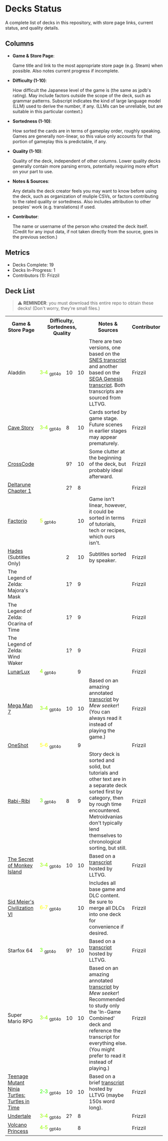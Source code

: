 <!--
    DO NOT MODIFY THIS FILE!
    It was generated by gen_decks_status.py as a pre-commit hook from scripts/decks_status_header.py and info.yaml files.
-->

# Decks Status

A complete list of decks in this repository, with store page links, current status, and quality details.


## Columns

* __Game & Store Page__:

    Game title and link to the most appropriate store page (e.g. Steam) when possible. 
    Also notes current progress if incomplete.

* __Difficulty (1-10)__:

    How difficult the Japanese level of the game is (the same as jpdb's rating).
    May include factors outside the scope of the deck, such as grammar patterns.
    Subscript indicates the kind of large language model (LLM) used to derive the number, if any.
    (LLMs can be unreliable, but are suitable in this particular context.)

* __Sortedness (1-10)__:

    How sorted the cards are in terms of gameplay order, roughly speaking.
    Games are generally non-linear, so this value only accounts for that portion of gameplay this is predictable, if any.

* __Quality (1-10)__:

    Quality of the deck, independent of other columns.
    Lower quality decks generally contain more parsing errors, potentially requiring more effort on your part to use.

* __Notes & Sources__:

    Any details the deck creator feels you may want to know before using the deck,
    such as organization of muliple CSVs, or factors contributing to the rated quality or sortedness.
    Also includes attribution to other peoples' work (e.g. translations) if used.

* __Contributor__:

    The name or username of the person who created the deck itself.
    (Credit for any input data, if not taken directly from the source, goes in the previous section.)


## Metrics

* Decks Complete: 19
* Decks In-Progress: 1
* Contributors (1): Frizzil


## Deck List

> ⚠️ __REMINDER__: you must download this entire repo to obtain these decks! (Don't worry, they're small files.)
<table>
    <tr>
        <th>Game & Store&nbsp;Page</th>
        <th colspan="3">Difficulty, Sortedness, Quality</th>
        <th>Notes & Sources</th>
        <th>Contributor</th>
    </tr>
    <tr>
        <td>Aladdin</td>
        <td><font color="#96FF00">3&#8209;4</font>&nbsp;<sub>gpt4o</sub></td>
        <td>10</td>
        <td>10</td>
        <td>There are two versions, one based on the <a href="http://www.lltvg.com/wiki/Aladdin_(SNES)/Transcript">SNES transcript</a> and another based on the <a href="http://www.lltvg.com/wiki/Aladdin_(Genesis)/Transcript">SEGA Genesis transcript</a>. Both transcripts are sourced from LLTVG.</td>
        <td>Frizzil</td>
    </tr>
    <tr>
        <td><a href="https://store.steampowered.com/app/200900/Cave_Story/">Cave Story</a></td>
        <td><font color="#96FF00">3&#8209;4</font>&nbsp;<sub>gpt4o</sub></td>
        <td>8</td>
        <td>10</td>
        <td>Cards sorted by game stage. Future scenes in earlier stages may appear prematurely.</td>
        <td>Frizzil</td>
    </tr>
    <tr>
        <td><a href="https://store.steampowered.com/app/368340/CrossCode/">CrossCode</a></td>
        <td></td>
        <td>9?</td>
        <td>10</td>
        <td>Some clutter at the beginning of the deck, but probably ideal afterward.</td>
        <td>Frizzil</td>
    </tr>
    <tr>
        <td><a href="https://store.steampowered.com/app/1671210/DELTARUNE/">Deltarune Chapter 1</a></td>
        <td></td>
        <td>2?</td>
        <td>8</td>
        <td></td>
        <td>Frizzil</td>
    </tr>
    <tr>
        <td><a href="https://store.steampowered.com/app/427520/Factorio/">Factorio</a></td>
        <td><font color="#C8FF00">5</font>&nbsp;<sub>gpt4o</sub></td>
        <td></td>
        <td>10</td>
        <td>Game isn't linear, however, it could be sorted in terms of tutorials, tech or recipes, which ours isn't.</td>
        <td>Frizzil</td>
    </tr>
    <tr>
        <td><a href="https://store.steampowered.com/app/1145360/Hades/">Hades</a> (Subtitles Only)</td>
        <td></td>
        <td>2</td>
        <td>10</td>
        <td>Subtitles sorted by speaker.</td>
        <td>Frizzil</td>
    </tr>
    <tr>
        <td>The Legend of Zelda: Majora's Mask</td>
        <td></td>
        <td>1?</td>
        <td>9</td>
        <td></td>
        <td>Frizzil</td>
    </tr>
    <tr>
        <td>The Legend of Zelda: Ocarina of Time</td>
        <td></td>
        <td>1?</td>
        <td>9</td>
        <td></td>
        <td>Frizzil</td>
    </tr>
    <tr>
        <td>The Legend of Zelda: Wind Waker</td>
        <td></td>
        <td>1?</td>
        <td>9</td>
        <td></td>
        <td>Frizzil</td>
    </tr>
    <tr>
        <td><a href="https://store.steampowered.com/app/1932680/LunarLux/">LunarLux</a></td>
        <td><font color="#96FF00">4</font>&nbsp;<sub>gpt4o</sub></td>
        <td></td>
        <td>9</td>
        <td></td>
        <td>Frizzil</td>
    </tr>
    <tr>
        <td><a href="https://store.steampowered.com/app/495050/Mega_Man_Legacy_Collection_2/">Mega Man 7</a></td>
        <td><font color="#96FF00">3&#8209;4</font>&nbsp;<sub>gpt4o</sub></td>
        <td>10</td>
        <td>10</td>
        <td>Based on an amazing annotated <a href='http://www.lltvg.com/wiki/Mega_Man_7/Transcript'>transcript</a> by <i>Mew seeker</i>! (You can always read it instead of playing the game.)</td>
        <td>Frizzil</td>
    </tr>
    <tr>
        <td><a href="https://store.steampowered.com/app/420530/OneShot/">OneShot</a></td>
        <td><font color="#FFFF00">5&#8209;6</font>&nbsp;<sub>gpt4o</sub></td>
        <td></td>
        <td>9</td>
        <td></td>
        <td>Frizzil</td>
    </tr>
    <tr>
        <td><a href="https://store.steampowered.com/app/400910/RabiRibi/">Rabi-Ribi</a></td>
        <td><font color="#64FF00">3</font>&nbsp;<sub>gpt4o</sub></td>
        <td>8</td>
        <td>9</td>
        <td>Story deck is sorted and solid, but tutorials and other text are in a separate deck sorted first by category, then by rough time encountered. Metroidvanias don't typically lend themselves to chronological sorting, but still.</td>
        <td>Frizzil</td>
    </tr>
    <tr>
        <td><a href="https://store.steampowered.com/app/32360/The_Secret_of_Monkey_Island_Special_Edition/">The Secret of Monkey Island</a></td>
        <td><font color="#96FF00">3&#8209;4</font>&nbsp;<sub>gpt4o</sub></td>
        <td>10</td>
        <td>10</td>
        <td>Based on a <a href='http://www.lltvg.com/wiki/Mega_Man_7/Transcript'>transcript</a> hosted by LLTVG.</td>
        <td>Frizzil</td>
    </tr>
    <tr>
        <td><a href="https://store.steampowered.com/app/289070/Sid_Meiers_Civilization_VI/">Sid Meier's Civilization VI</a></td>
        <td><font color="#FFFF00">6&#8209;7</font>&nbsp;<sub>gpt4o</sub></td>
        <td></td>
        <td>10</td>
        <td>Includes all base game and DLC content. Be sure to merge all DLCs into one deck for convenience if desired.</td>
        <td>Frizzil</td>
    </tr>
    <tr>
        <td>Starfox 64</td>
        <td><font color="#64FF00">3</font>&nbsp;<sub>gpt4o</sub></td>
        <td>9?</td>
        <td>10</td>
        <td>Based on a <a href='http://www.lltvg.com/wiki/Star_Fox_64'>transcript</a> hosted by LLTVG.</td>
        <td>Frizzil</td>
    </tr>
    <tr>
        <td>Super Mario RPG</td>
        <td><font color="#96FF00">3&#8209;4</font>&nbsp;<sub>gpt4o</sub></td>
        <td>10</td>
        <td>10</td>
        <td>Based on an amazing annotated <a href='http://www.lltvg.com/wiki/Super_Mario_RPG/Transcript'>transcript</a> by <i>Mew seeker</i>! Recommended to study only the 'In-Game Combined' deck and reference the transcript for everything else. (You might prefer to read it instead of playing.)</td>
        <td>Frizzil</td>
    </tr>
    <tr>
        <td><a href="https://store.steampowered.com/app/1659600/Teenage_Mutant_Ninja_Turtles_The_Cowabunga_Collection/">Teenage Mutant Ninja Turtles: Turtles in Time</a></td>
        <td><font color="#32FF00">2&#8209;3</font>&nbsp;<sub>gpt4o</sub></td>
        <td>10</td>
        <td>10</td>
        <td>Based on a brief <a href='http://www.lltvg.com/wiki/Teenage_Mutant_Ninja_Turtles_IV:_Turtles_in_Time/Transcript'>transcript</a> hosted by LLTVG (maybe 150s word long).</td>
        <td>Frizzil</td>
    </tr>
    <tr>
        <td><a href="https://store.steampowered.com/app/391540/Undertale/">Undertale</a></td>
        <td><font color="#96FF00">3&#8209;4</font>&nbsp;<sub>gpt4o</sub></td>
        <td>2?</td>
        <td>8</td>
        <td></td>
        <td>Frizzil</td>
    </tr>
    <tr>
        <td><a href="https://store.steampowered.com/app/1669980/Volcano_Princess/">Volcano Princess</a></td>
        <td><font color="#96FF00">4&#8209;5</font>&nbsp;<sub>gpt4o</sub></td>
        <td></td>
        <td>8</td>
        <td></td>
        <td>Frizzil</td>
    </tr>
</table>